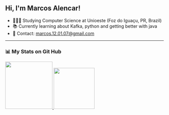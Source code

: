 ## Hi, I'm Marcos Alencar!

- 👨🏼‍🎓 Studying Computer Science at Unioeste (Foz do Iguaçu, PR, Brazil)
- 📚 Currently learning about Kafka, python and getting better with java
- 📨 Contact: marcos.12.01.07@gmail.com 

---

### 📊 My Stats on Git Hub
<a href="https://github.com/MarcosAlencar04"/>
<img src="https://github-readme-stats-marcos-alencars-projects.vercel.app/api?username=MarcosAlencar04&count_private=true&include_all_comits=true&show_icons=true&theme=dark" height="150cm"/>
<img src="https://github-readme-stats-marcos-alencars-projects.vercel.app/api/top-langs/?username=MarcosAlencar04&&show_icons=true&locale=en&layout=compact&theme=dark" height="130cm"/>

<!--
<img src="https://github-readme-stats-marcos-alencars-projects.vercel.app/api?username=MarcosAlencar04&count_private=true&show_icons=true&include_all_commits=true&theme=dark&hide_border=true" height="180cm"/>
<img src="https://github-readme-stats-marcos-alencars-projects.vercel.app/api/top-langs/?username=MarcosAlencar04&layout=compact&theme=dark&hide_border=true" height="100cm"/>
    -->

